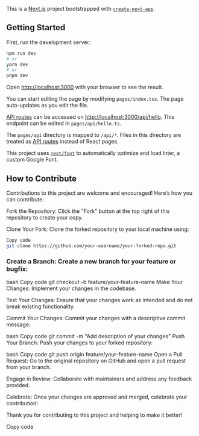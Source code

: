 This is a [Next.js](https://nextjs.org/) project bootstrapped with [`create-next-app`](https://github.com/vercel/next.js/tree/canary/packages/create-next-app).

## Getting Started

First, run the development server:

```bash
npm run dev
# or
yarn dev
# or
pnpm dev
```

Open [http://localhost:3000](http://localhost:3000) with your browser to see the result.

You can start editing the page by modifying `pages/index.tsx`. The page auto-updates as you edit the file.

[API routes](https://nextjs.org/docs/api-routes/introduction) can be accessed on [http://localhost:3000/api/hello](http://localhost:3000/api/hello). This endpoint can be edited in `pages/api/hello.ts`.

The `pages/api` directory is mapped to `/api/*`. Files in this directory are treated as [API routes](https://nextjs.org/docs/api-routes/introduction) instead of React pages.

This project uses [`next/font`](https://nextjs.org/docs/basic-features/font-optimization) to automatically optimize and load Inter, a custom Google Font.


## How to Contribute
Contributions to this project are welcome and encouraged! Here’s how you can contribute:

Fork the Repository: Click the "Fork" button at the top right of this repository to create your copy.

Clone Your Fork: Clone the forked repository to your local machine using:

```bash
Copy code
git clone https://github.com/your-username/your-forked-repo.git
```

### Create a Branch: Create a new branch for your feature or bugfix:

bash
Copy code
git checkout -b feature/your-feature-name
Make Your Changes: Implement your changes in the codebase.

Test Your Changes: Ensure that your changes work as intended and do not break existing functionality.

Commit Your Changes: Commit your changes with a descriptive commit message:

bash
Copy code
git commit -m "Add description of your changes"
Push Your Branch: Push your changes to your forked repository:

bash
Copy code
git push origin feature/your-feature-name
Open a Pull Request: Go to the original repository on GitHub and open a pull request from your branch.

Engage in Review: Collaborate with maintainers and address any feedback provided.

Celebrate: Once your changes are approved and merged, celebrate your contribution!

Thank you for contributing to this project and helping to make it better!

Copy code






